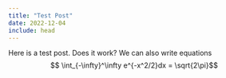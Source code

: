 ```yaml
---
title: "Test Post"
date: 2022-12-04
include: head
---
```


Here is a test post. Does it work? We can also write equations
$$ \int_{-\infty}^\infty e^{-x^2/2}dx = \sqrt{2\pi}$$